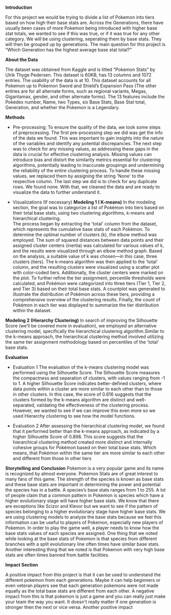 **Introduction**

For this project we would be trying to divide a list of Pokemon into tiers based on how high their base stats are. Across the Generations, there have usually been cases of more Pokemon being introduced with higher base stat totals, we wanted to see if this was true, or if it was true for any other category. We will be using clustering, seperating them by base stats. They will then be grouped up by generations. The main question for this project is “Which Generation has the highest average base stat total?”  

**About the Data**

The dataset was obtained from Kaggle and is titled “Pokemon Stats” by Ulrik Thyge Pedersen. This dataset is 60KB, has 13 columns and 1072 entries. The usability of the data is at 10. This dataset accounts for all Pokemon up to Pokemon Sword and Shield’s Expansion Pass (The other entries are for all alternate forms, such as regional variants, Megas, Gigantamax, gender, and other alternate forms). The 13 features include the Pokedex number, Name, two Types, six Base Stats, Base Stat total, Generation, and whether the Pokemon is a Legendary. 

**Methods**

- Pre-processing; To ensure the quality of the data, we took some steps of preprocessing. The first pre-processing step we did was get the info of the data we found. This was important to gain insights into the nature of the variables and identify any potential discrepancies.
The next step was to check for any missing values, as addressing these gaps in the data is crucial for effective clustering analysis. Missing values can introduce bias and distort the similarity metrics essential for clustering algorithms, potentially leading to inaccurate groupings and undermining the reliability of the entire clustering process. To handle these missing values, we replaced them by assigning the string 'None' to the respective column.
The last step we did is to check for any duplicate rows. We found none. With that, we cleaned the data and are ready to visualize the data to further understand it.

- Visualizations (If necessary)
  **Modeling 1 ( K-means)**
In the modeling section, the goal was to categorize a list of Pokémon into tiers based on their total base stats, using two clustering algorithms, k-means and hierarchical clustering.  
The process began by extracting the 'total' column from the dataset, which represents the cumulative base stats of each Pokémon. 
To determine the optimal number of clusters (k), the elbow method was employed. The sum of squared distances between data points and their assigned cluster centers (inertia) was calculated for various values of k, and the results were visualized through an elbow method graph. 
Based on the analysis, a suitable value of k was chosen—in this case, three clusters (tiers). The k-means algorithm was then applied to the 'total' column, and the resulting clusters were visualized using a scatter plot with color-coded tiers. 
Additionally, the cluster centers were marked on the plot. To further refine the tier assignment, percentile thresholds were calculated, and Pokémon were categorized into three tiers (Tier 1, Tier 2, and Tier 3) based on their total base stats. 
A countplot was generated to illustrate the distribution of Pokémon across these tiers, providing a comprehensive overview of the clustering results. 
Finally, the count of Pokémon in each tier was displayed to summarize the tier distribution within the dataset.

**Modeling 2 (Hierarchy Clustering)**
In search of improving the Silhouette Score (we’ll be covered more in evaluation), we employed an alternative clustering model, specifically the hierarchical clustering algorithm.Similar to the k-means approach, the hierarchical clustering method involved utilizing the same tier assignment methodology based on percentiles of the 'total' base stats.




**Evaluation**

- Evaluation 1
The evaluation of the k-means clustering model was performed using the Silhouette Score. The Silhouette Score measures the compactness and separation of clusters, with values ranging from -1 to 1. A higher Silhouette Score indicates better-defined clusters, where data points within a cluster are more similar to each other than to those in other clusters. In this case, the score of 0.616 suggests that the clusters formed by the k-means algorithm are distinct and well-separated, validating the effectiveness of the clustering process. However, we wanted to see if we can improve this even more so we used Hierarchy clustering to see how the model functions.

- Evaluation 2
After assessing the hierarchical clustering model, we found that it performed better than the k-means approach, as indicated by a higher Silhouette Score of 0.898. This score suggests that the hierarchical clustering method created more distinct and internally cohesive groups for Pokémon based on their total base stats. Which means, that Pokémon within the same tier are more similar to each other and different from those in other tiers


**Storytelling and Conclusion**
  Pokemon is a very popular game and its name is recognized by almost everyone. Pokemon Stats are of great interest to many fans of this game. The strength of the species is known as base stats and these base stats are important  in determining the power and potential the species has in a battle. A species’s base stats ranges from 1 to 255. A lot of people claim that a common pattern in Pokemon is species which have a higher evolutionary stage will have higher base stats. We know that there are exceptions like Scizor and Klevor but we want to see if the pattern of species belonging to a higher evolutionary stage have higher base stats. We are using clustering models to analyze the base stats because we feel this information can be useful to players of Pokemon, especially new players of Pokemon. In order to play the game well, a player needs to know how the base stats values of each species are assigned.
One thing that we noted while looking at the base stats of Pokemon is that species from different branches with a split evolutionary line often times have similar base stats. Another interesting thing that we noted is that Pokemon with very high base stats are often times  banned from battle facilities. 

**Impact Section**

A positive impact from this project is that it can be used to understand the different pokemon from each generations. Maybe it can help beginners or even veteran players see that each generation pokemons were not made equally as the total base stats are different from each other. A negative impact from this is that pokemon is just a game and you can really just make your team the way you want. It doesn't really matter if one generation is stronger then the next or vice versa. Another positive impact 
